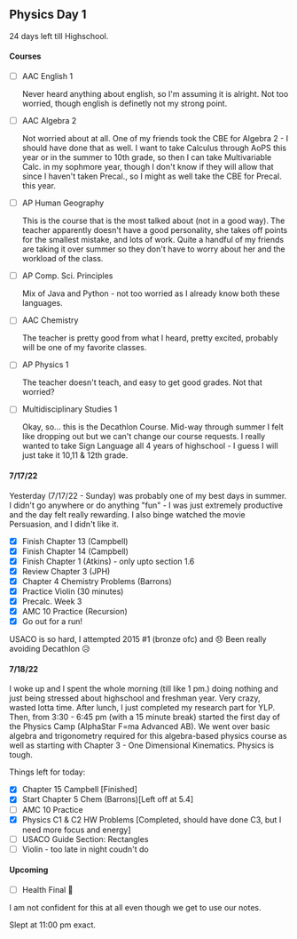 ## Physics Day 1

24 days left till Highschool. 

#### Courses

- [ ] AAC English 1

  Never heard anything about english, so I'm assuming it is alright. Not too worried, though english is definetly not my strong point.

- [ ] AAC Algebra 2
  
  Not worried about at all. One of my friends took the CBE for Algebra 2 - I should have done that as well. I want to take Calculus through AoPS this      year or in the summer to 10th grade, so then I can take Multivariable Calc. in my sophmore year, though I don't know if they will allow that since I haven't taken Precal., so I might as well take the CBE for Precal. this year. 

- [ ] AP Human Geography

  This is the course that is the most talked about (not in a good way). The teacher apparently doesn't have a good personality, she takes off points for the smallest mistake, and lots of work. Quite a handful of my friends are taking it over summer so they don't have to worry about her and the workload of the class.
  
- [ ] AP Comp. Sci. Principles
  
  Mix of Java and Python - not too worried as I already know both these languages.

- [ ] AAC Chemistry

  The teacher is pretty good from what I heard, pretty excited, probably will be one of my favorite classes.

- [ ] AP Physics 1
  
  The teacher doesn't teach, and easy to get good grades. Not that worried? 
  
- [ ] Multidisciplinary Studies 1
  
  Okay, so... this is the Decathlon Course. Mid-way through summer I felt like dropping out but we can't change our course requests. I really wanted to take Sign Language all 4 years of highschool - I guess I will just take it 10,11 & 12th grade. 

#### 7/17/22

Yesterday (7/17/22 - Sunday) was probably one of my best days in summer. I didn't go anywhere or do anything "fun" - I was just extremely productive and the day felt really rewarding. I also binge watched the movie Persuasion, and I didn't like it.

- [X] Finish Chapter 13 (Campbell)
- [X] Finish Chapter 14 (Campbell)
- [X] Finish Chapter 1 (Atkins) - only upto section 1.6
- [X] Review Chapter 3 (JPH)
- [X] Chapter 4 Chemistry Problems (Barrons)
- [X] Practice Violin (30 minutes)
- [X] Precalc. Week 3 
- [X] AMC 10 Practice (Recursion) 
- [X] Go out for a run!

USACO is so hard, I attempted 2015 #1 (bronze ofc) and 😞 Been really avoiding Decathlon 😥

#### 7/18/22

I woke up and I spent the whole morning (till like 1 pm.) doing nothing and just being stressed about highschool and freshman year. Very crazy, wasted lotta time. After lunch, I just completed my research part for YLP. Then, from 3:30 - 6:45 pm (with a 15 minute break) started the first day of the Physics Camp (AlphaStar F=ma Advanced AB). We went over basic algebra and trigonometry required for this algebra-based physics course as well as starting with Chapter 3 - One Dimensional Kinematics. Physics is tough.

Things left for today:
- [X] Chapter 15 Campbell [Finished] 
- [X] Start Chapter 5 Chem (Barrons)[Left off at 5.4] 
- [ ] AMC 10 Practice
- [X] Physics C1 & C2 HW Problems [Completed, should have done C3, but I need more focus and energy]
- [ ] USACO Guide Section: Rectangles 
- [ ] Violin - too late in night coudn't do

#### Upcoming
- [ ] Health Final 🤡

I am not confident for this at all even though we get to use our notes.

Slept at 11:00 pm exact. 
